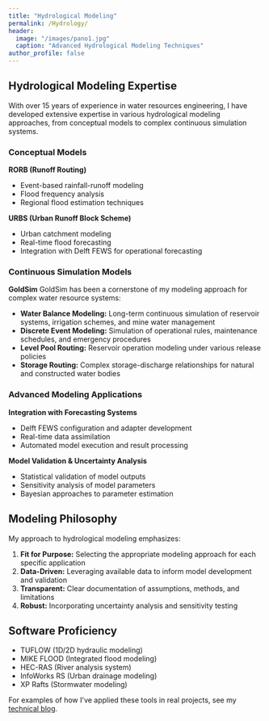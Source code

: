 ```yaml
---
title: "Hydrological Modeling"
permalink: /Hydrology/
header:
  image: "/images/pano1.jpg"
  caption: "Advanced Hydrological Modeling Techniques"
author_profile: false
---
```


## Hydrological Modeling Expertise

With over 15 years of experience in water resources engineering, I have developed extensive expertise in various hydrological modeling approaches, from conceptual models to complex continuous simulation systems.

### Conceptual Models

**RORB (Runoff Routing)**
- Event-based rainfall-runoff modeling
- Flood frequency analysis
- Regional flood estimation techniques

**URBS (Urban Runoff Block Scheme)**
- Urban catchment modeling
- Real-time flood forecasting
- Integration with Delft FEWS for operational forecasting

### Continuous Simulation Models

**GoldSim**
GoldSim has been a cornerstone of my modeling approach for complex water resource systems:

- **Water Balance Modeling:** Long-term continuous simulation of reservoir systems, irrigation schemes, and mine water management
- **Discrete Event Modeling:** Simulation of operational rules, maintenance schedules, and emergency procedures
- **Level Pool Routing:** Reservoir operation modeling under various release policies
- **Storage Routing:** Complex storage-discharge relationships for natural and constructed water bodies

### Advanced Modeling Applications

**Integration with Forecasting Systems**
- Delft FEWS configuration and adapter development
- Real-time data assimilation
- Automated model execution and result processing

**Model Validation & Uncertainty Analysis**
- Statistical validation of model outputs
- Sensitivity analysis of model parameters
- Bayesian approaches to parameter estimation

## Modeling Philosophy

My approach to hydrological modeling emphasizes:

1. **Fit for Purpose:** Selecting the appropriate modeling approach for each specific application
2. **Data-Driven:** Leveraging available data to inform model development and validation
3. **Transparent:** Clear documentation of assumptions, methods, and limitations
4. **Robust:** Incorporating uncertainty analysis and sensitivity testing

## Software Proficiency

- TUFLOW (1D/2D hydraulic modeling)
- MIKE FLOOD (Integrated flood modeling)
- HEC-RAS (River analysis system)
- InfoWorks RS (Urban drainage modeling)
- XP Rafts (Stormwater modeling)

For examples of how I've applied these tools in real projects, see my [technical blog](/datascience/).
